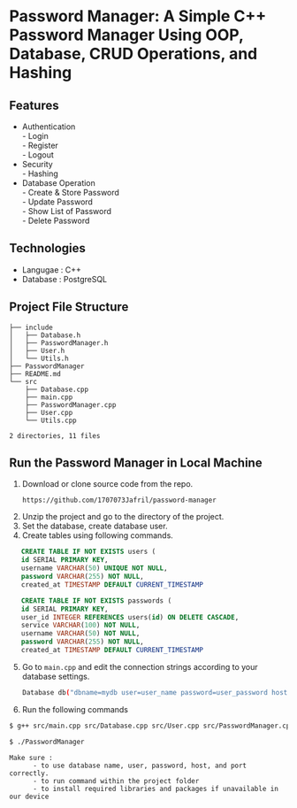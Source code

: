 # Password Manager: A Simple C++ Password Manager Using OOP, Database, CRUD Operations, and Hashing

## Features  
- Authentication  
      - Login  
      - Register  
      - Logout  
- Security  
      - Hashing  
- Database Operation  
      - Create & Store Password  
      - Update Password  
      - Show List of Password  
      - Delete Password  

## Technologies 
- Langugae : C++
- Database : PostgreSQL

## Project File Structure
```text
├── include
│   ├── Database.h
│   ├── PasswordManager.h
│   ├── User.h
│   └── Utils.h
├── PasswordManager
├── README.md
└── src
    ├── Database.cpp
    ├── main.cpp
    ├── PasswordManager.cpp
    ├── User.cpp
    └── Utils.cpp

2 directories, 11 files
```
## Run the Password Manager in Local Machine  
1. Download or clone source code from the repo.
   ```text
   https://github.com/1707073Jafril/password-manager
   ```
2. Unzip the project and go to the directory of the project.  
3. Set the database, create database user.
4. Create tables using following commands.
 ```sql
    CREATE TABLE IF NOT EXISTS users (
    id SERIAL PRIMARY KEY,
    username VARCHAR(50) UNIQUE NOT NULL,
    password VARCHAR(255) NOT NULL,
    created_at TIMESTAMP DEFAULT CURRENT_TIMESTAMP
```
   
 ```sql
    CREATE TABLE IF NOT EXISTS passwords (
    id SERIAL PRIMARY KEY,
    user_id INTEGER REFERENCES users(id) ON DELETE CASCADE,
    service VARCHAR(100) NOT NULL,
    username VARCHAR(50) NOT NULL,
    password VARCHAR(255) NOT NULL,
    created_at TIMESTAMP DEFAULT CURRENT_TIMESTAMP
 ```
5. Go to `main.cpp` and edit the connection strings according to your database settings.
   ```bash
   Database db("dbname=mydb user=user_name password=user_password hostaddr=127.0.0.1 port=5432");
   ```
   
7. Run the following commands
```bash
$ g++ src/main.cpp src/Database.cpp src/User.cpp src/PasswordManager.cpp src/Utils.cpp -o PasswordManager -Iinclude -lpqxx -lpq -lssl -lcrypto
```
```bash
$ ./PasswordManager
```

```text
Make sure :
      - to use database name, user, password, host, and port correctly.
      - to run command within the project folder
      - to install required libraries and packages if unavailable in our device
```
